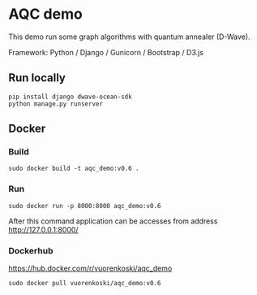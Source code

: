 # AQC demo

This demo run some graph algorithms with quantum annealer (D-Wave).

Framework: Python / Django / Gunicorn / Bootstrap / D3.js

## Run locally

```
pip install django dwave-ocean-sdk
python manage.py runserver
```

## Docker

### Build

```
sudo docker build -t aqc_demo:v0.6 .
```

### Run

```
sudo docker run -p 8000:8000 aqc_demo:v0.6
```

After this command application can be accesses from address http://127.0.0.1:8000/

### Dockerhub

https://hub.docker.com/r/vuorenkoski/aqc_demo


```
sudo docker pull vuorenkoski/aqc_demo:v0.6
```
